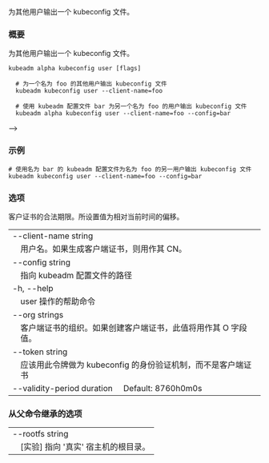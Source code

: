 
为其他用户输出一个 kubeconfig 文件。

### 概要

为其他用户输出一个 kubeconfig 文件。

```
kubeadm alpha kubeconfig user [flags]
```

```
  # 为一个名为 foo 的其他用户输出 kubeconfig 文件
  kubeadm kubeconfig user --client-name=foo
```

```
  # 使用 kubeadm 配置文件 bar 为另一个名为 foo 的用户输出 kubeconfig 文件
  kubeadm alpha kubeconfig user --client-name=foo --config=bar
```

-->
### 示例

```
# 使用名为 bar 的 kubeadm 配置文件为名为 foo 的另一用户输出 kubeconfig 文件
kubeadm kubeconfig user --client-name=foo --config=bar
```

### 选项

   <table style="width: 100%; table-layout: fixed;">
<colgroup>
<col span="1" style="width: 10px;" />
<col span="1" />
</colgroup>
<tbody>

<tr>
<td colspan="2">--client-name string</td>
</tr>
<tr>
<td></td><td style="line-height: 130%; word-wrap: break-word;">
用户名。如果生成客户端证书，则用作其 CN。
</td>
</tr>

<tr>
<td colspan="2">--config string</td>
</tr>
<tr>
<td></td><td style="line-height: 130%; word-wrap: break-word;">
指向 kubeadm 配置文件的路径
</td>
</tr>

<tr>
<td colspan="2">-h, --help</td>
</tr>
<tr>
<td></td><td style="line-height: 130%; word-wrap: break-word;">
user 操作的帮助命令
</td>
</tr>

<tr>
<td colspan="2">--org strings</td>
</tr>
<tr>
<td></td><td style="line-height: 130%; word-wrap: break-word;">
客户端证书的组织。如果创建客户端证书，此值将用作其 O 字段值。
</td>
</tr>

<tr>
<td colspan="2">--token string</td>
</tr>

<tr>
<td></td><td style="line-height: 130%; word-wrap: break-word;">
应该用此令牌做为 kubeconfig 的身份验证机制，而不是客户端证书
</td>
</tr>

<tr>
<td colspan="2">--validity-period duration&nbsp;&nbsp;&nbsp;&nbsp;&nbsp;Default: 8760h0m0s</td>
</tr>
<tr>
<p>
客户证书的合法期限。所设置值为相对当前时间的偏移。
</p></td>
</tr>


</tbody>
</table>

### 从父命令继承的选项

   <table style="width: 100%; table-layout: fixed;">
<colgroup>
<col span="1" style="width: 10px;" />
<col span="1" />
</colgroup>
<tbody>

<tr>
<td colspan="2">--rootfs string</td>
</tr>
<tr>
<td></td><td style="line-height: 130%; word-wrap: break-word;">
[实验] 指向 '真实' 宿主机的根目录。
</td>
</tr>

</tbody>
</table>

